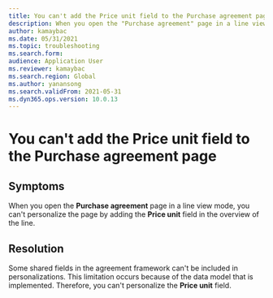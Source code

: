 ```yaml
---
title: You can't add the Price unit field to the Purchase agreement page
description: When you open the "Purchase agreement" page in a line view mode, you can't personalize the page by adding the "Price unit" field in the overview of the line
author: kamaybac
ms.date: 05/31/2021
ms.topic: troubleshooting
ms.search.form: 
audience: Application User
ms.reviewer: kamaybac
ms.search.region: Global
ms.author: yanansong
ms.search.validFrom: 2021-05-31
ms.dyn365.ops.version: 10.0.13
---
```


# You can't add the Price unit field to the Purchase agreement page

## Symptoms

When you open the **Purchase agreement** page in a line view mode, you can't personalize the page by adding the **Price unit** field in the overview of the line.

## Resolution

Some shared fields in the agreement framework can't be included in personalizations. This limitation occurs because of the data model that is implemented. Therefore, you can't personalize the **Price unit** field.
